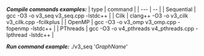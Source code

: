 _**Compile commands examples:**_
| type | command    |
| ---         |      --                                                   |
| Sequential  | gcc -O3 -o v3_seq v3_seq.cpp -lstdc++                     |
| Cilk        | clang++ -O3 -o v3_cilk v3_cilk.cpp -fcilkplus             |
| OpenMP      | gcc -O3 -o v3_omp v3_omp.cpp -fopenmp -lstdc++            |
| PThreads    | gcc -O3 -o v4_pthreads v4_pthreads.cpp -lpthread -lstdc++ |

_**Run command example:**_ ./v3_seq '*GraphName*'
